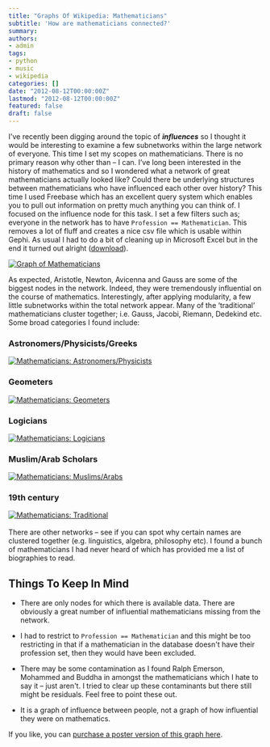 ```yaml
---
title: "Graphs Of Wikipedia: Mathematicians"
subtitle: 'How are mathematicians connected?'
summary: 
authors:
- admin
tags:
- python
- music
- wikipedia
categories: []
date: "2012-08-12T00:00:00Z"
lastmod: "2012-08-12T00:00:00Z"
featured: false
draft: false
---
```




I've recently been digging around the topic of ***influences*** so I thought it would be interesting to examine a few subnetworks within the large network of everyone. This time I set my scopes on mathematicians. There is no primary reason why other than – I can. I’ve long been interested in the history of mathematics and so I wondered what a network of great mathematicians actually looked like? Could there be underlying structures between mathematicians who have influenced each other over history? This time I used Freebase which has an excellent query system which enables you to pull out information on pretty much anything you can think of. I focused on the influence node for this task. I set a few filters such as; everyone in the network has to have `Profession == Mathematician`. This removes a lot of fluff and creates a nice csv file which is usable within Gephi. As usual I had to do a bit of cleaning up in Microsoft Excel but in the end it turned out alright ([download](/images/blog/wikipedia/mathematicians.png)).

[![Graph of Mathematicians](/images/blog/wikipedia/mathematicians.png)](/images/blog/wikipedia/mathematicians.png)

As expected, Aristotle, Newton, Avicenna and Gauss are some of the biggest nodes in the network. Indeed, they were tremendously influential on the course of mathematics.
Interestingly, after applying modularity, a few little subnetworks within the total network appear. Many of the ‘traditional’ mathematicians cluster together; i.e. Gauss, Jacobi, Riemann, Dedekind etc. Some broad categories I found include:

### Astronomers/Physicists/Greeks

[![Mathematicians: Astronomers/Physicists](/images/blog/wikipedia/astronomers-physicists.png)](/images/blog/wikipedia/astronomers-physicists.png)

### Geometers
[![Mathematicians: Geometers](/images/blog/wikipedia/geometers.png)](/images/blog/wikipedia/geometers.png)

### Logicians
[![Mathematicians: Logicians](/images/blog/wikipedia/Logicians.png)](/images/blog/wikipedia/Logicians.png)

### Muslim/Arab Scholars
[![Mathematicians: Muslims/Arabs](/images/blog/wikipedia/muslim-arab_mathematicians.png)](/images/blog/wikipedia/muslim-arab_mathematicians.png)

### 19th century
[![Mathematicians: Traditional](/images/blog/wikipedia/traditional_mathematicians.png)](/images/blog/wikipedia/traditional_mathematicians.png)
<br/> 
<br/>
There are other networks – see if you can spot why certain names are clustered together (e.g. linguistics, algebra, philosophy etc). I found a bunch of mathematicians I had never heard of which has provided me a list of biographies to read.

## Things To Keep In Mind

* There are only nodes for which there is available data. There are obviously a great number of influential mathematicians missing from the network.

* I had to restrict to `Profession == Mathematician` and this might be too restricting in that if a mathematician in the database doesn't have their profession set, then they would have been excluded.

* There may be some contamination as I found Ralph Emerson, Mohammed and Buddha in amongst the mathematicians which I hate to say it – just aren't. I tried to clear up these contaminants but there still might be residuals. Feel free to point these out.

* It is a graph of influence between people, not a graph of how influential they were on mathematics.

If you like, you can [purchase a poster version of this graph here](http://www.redbubble.com/people/griffsgraphs/works/9087956-the-graph-of-mathematicians?p=poster).